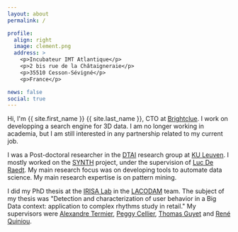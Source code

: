 ```yaml
---
layout: about
permalink: /

profile:
  align: right
  image: clement.png
  address: >
    <p>Incubateur IMT Atlantique</p>
    <p>2 bis rue de la Châtaigneraie</p>
    <p>35510 Cesson-Sévigné</p>
    <p>France</p>

news: false
social: true
---
```


Hi, I'm {{ site.first_name }} {{ site.last_name }}, CTO at <a href="https://www.brightclue.com/">Brightclue</a>. I work on developping a search engine for 3D data.
I am no longer working in academia, but I am still interested in any partnership related to my current job.

I was a Post-doctoral researcher in the <a href="https://dtai.cs.kuleuven.be/" target="_blank">DTAI</a> research group at <a href="https://www.kuleuven.be/kuleuven/" target="_blank">KU Leuven</a>.
I mostly worked on the <a target="_blank" href="https://synth.cs.kuleuven.be/">SYNTH</a> project, under the supervision of <a target="_blank" href="https://wms.cs.kuleuven.be/people/lucderaedt/">Luc De Raedt</a>.
My main research focus was on developing tools to automate data science.
My main research expertise is on pattern mining.

I did my PhD thesis at the <a target="_blank" href="https://www.irisa.fr/en">IRISA Lab</a> in the <a target="_blank" href="https://team.inria.fr/lacodam/">LACODAM</a> team.
The subject of my thesis was "Detection and characterization of user behavior in a Big Data context: application to complex rhythms study in retail."
My supervisors were <a target="_blank" href="http://people.irisa.fr/Alexandre.Termier/">Alexandre Termier</a>, <a target="_blank" href="http://people.irisa.fr/Peggy.Cellier/">Peggy Cellier</a>, <a target="_blank" href="http://people.irisa.fr/Thomas.Guyet/">Thomas Guyet</a> and <a target="_blank" href="https://team.inria.fr/dream/fr/227-2/">René Quiniou</a>.